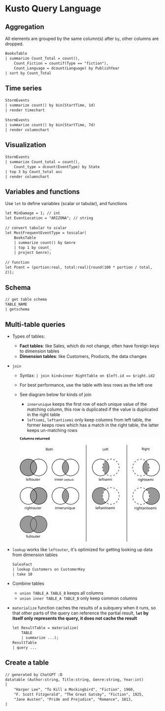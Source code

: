 # Kusto Query Language

## Aggregation

All elements are grouped by the same column(s) after `by`, other columns are dropped.

```kusto
BooksTable
| summarize Count_Total = count(),
    Count_Fiction = countif(Type == "fiction"),
    Count_Language = dcount(Language) by PublishYear
| sort by Count_Total
```

## Time series

```kusto
StormEvents
| summarize count() by bin(StartTime, 1d)
| render timechart

StormEvents
| summarize count() by bin(StartTime, 7d)
| render columnchart
```


## Visualization

```kusto
StormEvents
| summarize Count_total = count(),
    Count_type = dcount(EventType) by State
| top 3 by Count_total asc
| render columnchart
```

## Variables and functions

Use `let` to define variables (scalar or tabular), and functions

```kusto
let MinDamage = 1; // int
let EventLocation = "ARIZONA"; // string

// convert tabular to scalar
let MostFrequentEventType = toscalar(
    BooksTable
    | summarize count() by Genre
    | top 1 by count_
    | project Genre);

// function
let Pcent = (portion:real, total:real){round(100 * portion / total, 2)};
```

## Schema

```kusto
// get table schema
TABLE_NAME
| getschema
```

## Multi-table queries

- Types of tables:
  - **Fact tables**: like Sales, which do not change, often have foreign keys to dimension tables
  - **Dimension tables**: like Customers, Products, the data changes
- `join`
  - Syntax: `| join kind=inner RightTable on $left.id == $right.id2`
  - For best performance, use the table with less rows as the left one
  - See diagram below for kinds of join
    - `innerunique` keeps the first row of each unique value of the matching column, this row is duplicated if the value is duplicated in the right table
    - `leftsemi`, `leftantisemi` only keep columns from left table, the former keeps rows which has a match in the right table, the latter keeps un-matching rows

    ![Kinds of join](./images/azure_kql-kinds-of-join.svg)

- `lookup` works like `leftouter`, it's optimized for getting looking up data from dimension tables

    ```kusto
    SalesFact
    | lookup Customers on CustomerKey
    | take 10
    ```

- Combine tables
  - `union TABLE_A TABLE_B` keeps all columns
  - `union inner TABLE_A TABLE_B` only keep common columns

- `materialize` function caches the results of a subquery when it runs, so that other parts of the query can reference the partial result, **`let` by itself only represents the query, it does not cache the result**

  ```kusto
  let ResultTable = materialize(
      TABLE
      | summarize ...);
  ResultTable
  | query ...
  ```

## Create a table

```kql
// generated by ChatGPT :D
datatable (Author:string, Title:string, Genre:string, Year:int)
[
    "Harper Lee", "To Kill a Mockingbird", "Fiction", 1960,
    "F. Scott Fitzgerald", "The Great Gatsby", "Fiction", 1925,
    "Jane Austen", "Pride and Prejudice", "Romance", 1813,
]
```
